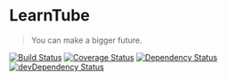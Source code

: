 LearnTube
=========
> You can make a bigger future.

[![Build Status](https://travis-ci.org/zzeong/learntube.svg)](https://travis-ci.org/zzeong/learntube)
[![Coverage Status](https://coveralls.io/repos/zzeong/learntube/badge.svg?branch=master&service=github)](https://coveralls.io/github/zzeong/learntube?branch=master)
[![Dependency Status](https://david-dm.org/zzeong/learntube.svg)](https://david-dm.org/zzeong/learntube)
[![devDependency Status](https://david-dm.org/zzeong/learntube/dev-status.svg)](https://david-dm.org/zzeong/learntube#info=devDependencies)
